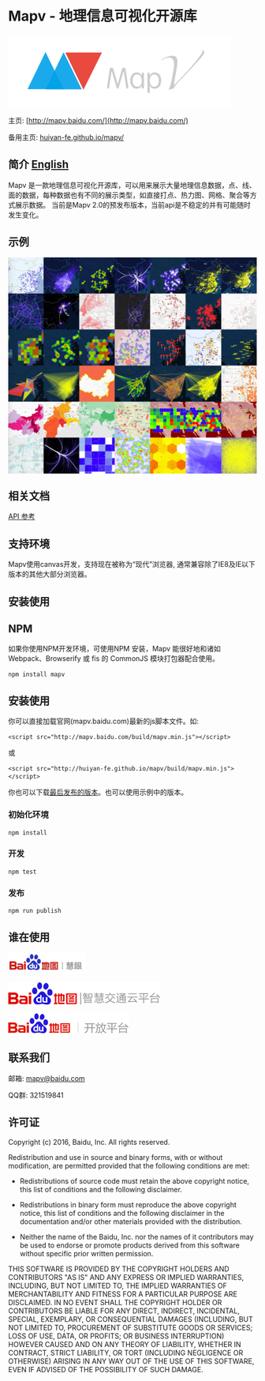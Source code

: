 # Mapv - 地理信息可视化开源库
<a href="http://mapv.baidu.com/">
    <img style="vertical-align: top;" src="./asset/logo.png?raw=true" alt="logo">
</a>

主页: [http://mapv.baidu.com/](http://mapv.baidu.com/)

备用主页: [huiyan-fe.github.io/mapv/](http://huiyan-fe.github.io/mapv/)

## 简介 [English](https://github.com/huiyan-fe/mapv/blob/master/README_EN.md)
Mapv 是一款地理信息可视化开源库，可以用来展示大量地理信息数据，点、线、面的数据，每种数据也有不同的展示类型，如直接打点、热力图、网格、聚合等方式展示数据。
当前是Mapv 2.0的预发布版本，当前api是不稳定的并有可能随时发生变化。

## 示例
<a href="http://mapv.baidu.com/gallery.html">
    <img style="vertical-align: top;" src="./asset/overview.jpg?raw=true" alt="logo">
</a>

## 相关文档
[API 参考](https://github.com/huiyan-fe/mapv/blob/master/API.md)

## 支持环境
Mapv使用canvas开发，支持现在被称为“现代”浏览器, 通常兼容除了IE8及IE以下版本的其他大部分浏览器。
## 安装使用

## NPM
如果你使用NPM开发环境，可使用NPM 安装，Mapv 能很好地和诸如 Webpack、Browserify 或 fis 的 CommonJS 模块打包器配合使用。

    npm install mapv

## 安装使用
你可以直接加载官网(mapv.baidu.com)最新的js脚本文件。如:

    <script src="http://mapv.baidu.com/build/mapv.min.js"></script>

或

    <script src="http://huiyan-fe.github.io/mapv/build/mapv.min.js"></script>

你也可以下载[最后发布的版本](https://github.com/huiyan-fe/mapv/releases)。也可以使用示例中的版本。
### 初始化环境
    npm install
### 开发
    npm test
### 发布
    npm run publish

## 谁在使用

[![百度慧眼](./asset/user/huiyan.png)](http://huiyan.baidu.com)

[![百度交通云](./asset/user/jiaotong.png)](http://jiaotong.baidu.com/)

[![百度地图开放平台](./asset/user/lbsyun.png)](http://lbsyun.baidu.com/)

## 联系我们
邮箱: <a href="mailto:mapv@baidu.com">mapv@baidu.com</a>

QQ群: 321519841

## 许可证
Copyright (c) 2016, Baidu, Inc.
All rights reserved.

Redistribution and use in source and binary forms, with or without
modification, are permitted provided that the following conditions are met:

* Redistributions of source code must retain the above copyright notice, this
  list of conditions and the following disclaimer.

* Redistributions in binary form must reproduce the above copyright notice,
  this list of conditions and the following disclaimer in the documentation
  and/or other materials provided with the distribution.

* Neither the name of the Baidu, Inc. nor the names of it
  contributors may be used to endorse or promote products derived from
  this software without specific prior written permission.

THIS SOFTWARE IS PROVIDED BY THE COPYRIGHT HOLDERS AND CONTRIBUTORS "AS IS"
AND ANY EXPRESS OR IMPLIED WARRANTIES, INCLUDING, BUT NOT LIMITED TO, THE
IMPLIED WARRANTIES OF MERCHANTABILITY AND FITNESS FOR A PARTICULAR PURPOSE ARE
DISCLAIMED. IN NO EVENT SHALL THE COPYRIGHT HOLDER OR CONTRIBUTORS BE LIABLE
FOR ANY DIRECT, INDIRECT, INCIDENTAL, SPECIAL, EXEMPLARY, OR CONSEQUENTIAL
DAMAGES (INCLUDING, BUT NOT LIMITED TO, PROCUREMENT OF SUBSTITUTE GOODS OR
SERVICES; LOSS OF USE, DATA, OR PROFITS; OR BUSINESS INTERRUPTION) HOWEVER
CAUSED AND ON ANY THEORY OF LIABILITY, WHETHER IN CONTRACT, STRICT LIABILITY,
OR TORT (INCLUDING NEGLIGENCE OR OTHERWISE) ARISING IN ANY WAY OUT OF THE USE
OF THIS SOFTWARE, EVEN IF ADVISED OF THE POSSIBILITY OF SUCH DAMAGE.
